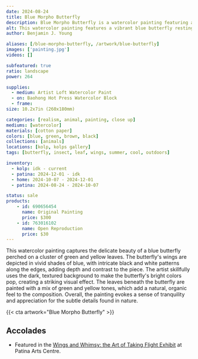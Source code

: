 ```yaml
---
date: 2024-08-24
title: Blue Morpho Butterfly
description: Blue Morpho Butterfly is a watercolor painting featuring a blue butterfly sitting on some green leaves.
alt: This watercolor painting features a vibrant blue butterfly resting on green and yellow leaves, with a dark, earthy background that highlights the butterfly's striking color.
author: Benjamin J. Young

aliases: [/blue-morpho-butterfly, /artwork/blue-butterfly]
images: ['painting.jpg']
videos: []

subfeatured: true
ratio: landscape
power: 264

supplies:
  - medium: Artist Loft Watercolor Paint
  - on: Baohong Hot Press Watercolor Block
  - frame: 
size: 10.2x7in (260x180mm)

categories: [realism, animal, painting, close up]
mediums: [watercolor]
materials: [cotton paper]
colors: [blue, green, brown, black]
collections: [animals]
locations: [kolp, kolps gallery]
tags: [butterfly, insect, leaf, wings, summer, cool, outdoors]

inventory:
  - kolp: idk - current
  - patina: 2024-12-01 - idk
  - home: 2024-10-07 - 2024-12-01
  - patina: 2024-08-24 - 2024-10-07

status: sale
products:
    - id: 690656454
      name: Original Painting
      price: $300
    - id: 763016102
      name: Open Reproduction
      price: $30
---
```


This watercolor painting captures the delicate beauty of a blue butterfly perched on a cluster of green and yellow leaves. The butterfly's wings are depicted in vivid shades of blue, with intricate black and white patterns along the edges, adding depth and contrast to the piece. The artist skillfully uses the dark, textured background to make the butterfly's bright colors pop, creating a striking visual effect. The leaves beneath the butterfly are painted with a mix of green and yellow tones, which add a natural, organic feel to the composition. Overall, the painting evokes a sense of tranquility and appreciation for the subtle details found in nature.

<!--more-->

{{< cta artwork="Blue Morpho Butterfly" >}}

## Accolades ##

 * Featured in the [Wings and Whimsy: the Art of Taking Flight Exhibit](https://www.facebook.com/events/1031065925277126) at Patina Arts Centre.